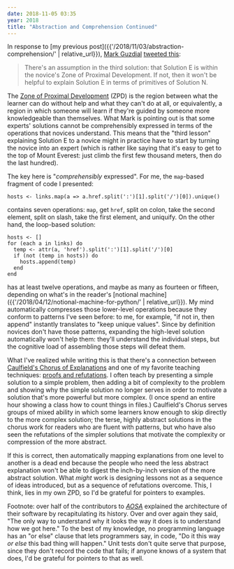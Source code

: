 ```yaml
---
date: 2018-11-05 03:35
year: 2018
title: "Abstraction and Comprehension Continued"
---
```


In response to [my previous post]({{'/2018/11/03/abstraction-comprehension/' | relative_url}}),
[Mark Guzdial](https://www.si.umich.edu/people/mark-guzdial)
[tweeted this](https://twitter.com/guzdial/status/1059260901105303552):

> There's an assumption in the third solution: that Solution E is within the
> novice's Zone of Proximal Development.  If not, then it won't be helpful to
> explain Solution E in terms of primitives of Solution N.

The [Zone of Proximal Development](https://en.wikipedia.org/wiki/Zone_of_proximal_development)
(ZPD) is the region between what the learner can do without help and what they can't do at all,
or equivalently,
a region in which someone will learn if they're guided by someone more knowledgeable than themselves.
What Mark is pointing out is that some experts' solutions cannot be comprehensibly expressed
in terms of the operations that novices understand.
This means that the "third lesson" explaining Solution E to a novice
might in practice have to start by turning the novice into an expert
(which is rather like saying that it's easy to get to the top of Mount Everest:
just climb the first few thousand meters,
then do the last hundred).

The key here is "*comprehensibly* expressed".
For me,
the `map`-based fragment of code I presented:

```
hosts <- links.map(a => a.href.split(':')[1].split('/')[0]).unique()
```

contains seven operations:
`map`, get `href`, split on colon, take the second element,
split on slash, take the first element, and uniquify.
On the other hand,
the loop-based solution:

```
hosts <- []
for (each a in links) do
  temp <- attr(a, 'href').split(':')[1].split('/')[0]
  if (not (temp in hosts)) do
    hosts.append(temp)
  end
end
```

has at least twelve operations,
and maybe as many as fourteen or fifteen,
depending on what's in the reader's [notional machine]({{'/2018/04/12/notional-machine-for-python/' | relative_url}}).
My mind automatically compresses those lower-level operations because they conform to patterns I've seen before:
to me,
for example,
"if not in, then append" instantly translates to "keep unique values".
Since by definition novices don't have those patterns,
expanding the high-level solution automatically won't help them:
they'll understand the individual steps,
but the cognitive load of assembling those steps will defeat them.

What I've realized while writing this is that there's a connection between
[Caulfield's Chorus of Explanations](https://hapgood.us/2016/05/13/choral-explanations/)
and one of my favorite teaching techniques:
[proofs and refutations](https://www.amazon.com/Proofs-Refutations-Mathematical-Discovery-Philosophy/dp/1107534054).
I often teach by presenting a simple solution to a simple problem,
then adding a bit of complexity to the problem and showing why the simple solution no longer serves
in order to motivate a solution that's more powerful but more complex.
(I once spend an entire hour showing a class
how to count things in files.)
Caulfield's Chorus serves groups of mixed ability in which some learners know enough to skip directly to the more complex solution;
the terse, highly abstract solutions in the chorus work for readers who are fluent with patterns,
but who have also seen the refutations of the simpler solutions
that motivate the complexity or compression of the more abstract.

If this is correct,
then automatically mapping explanations from one level to another is a dead end
because the people who need the less abstract explanation won't be able to digest
the inch-by-inch version of the more abstract solution.
What *might* work is designing lessons not as a sequence of ideas introduced,
but as a sequence of refutations overcome.
This,
I think,
lies in my own ZPD,
so I'd be grateful for pointers to examples.

Footnote: over half of the contributors to *[AOSA](http://aosabook.org)*
explained the architecture of their software by recapitulating its history.
Over and over again they said,
"The only way to understand why it looks the way it does is to understand how we got here."
To the best of my knowledge,
no programming language has an "or else" clause
that lets programmers say, in code,
"Do it this way *or else* this bad thing will happen."
Unit tests don't quite serve that purpose,
since they don't record the code that fails;
if anyone knows of a system that does,
I'd be grateful for pointers to that as well.
